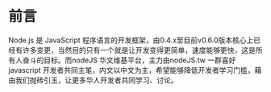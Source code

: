 # 前言


Node.js 是 JavaScript
程序语言的开发框架，由0.4.x至目前v0.6.0版本核心上已经有许多变更，当然目的只有一个就是让开发变得更简单，速度能够更快，这是所有人奋斗的目标。而nodeJS
华文维基平台，主力由nodeJS.tw 一群喜好javascript
开发者共同主笔，内文以中文为主，希望能够降低开发者学习门槛，藉由我们抛砖引玉，让更多华人开发者共同学习、讨论。

